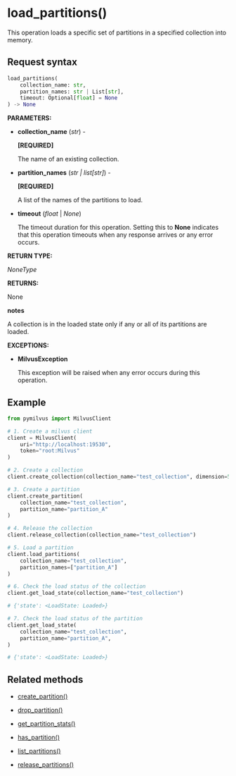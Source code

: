 # load_partitions()

This operation loads a specific set of partitions in a specified collection into memory.

## Request syntax

```python
load_partitions(
    collection_name: str,
    partition_names: str | List[str],
    timeout: Optional[float] = None
) -> None
```

**PARAMETERS:**

- **collection_name** (*str*) -

    **[REQUIRED]**

    The name of an existing collection.

- **partition_names** (*str | list[str]*) -

    **[REQUIRED]**

    A list of the names of the partitions to load.

- **timeout** (*float* | *None*)  

    The timeout duration for this operation. Setting this to **None** indicates that this operation timeouts when any response arrives or any error occurs.

**RETURN TYPE:**

*NoneType*

**RETURNS:**

None

<div class="admonition note">

<p><b>notes</b></p>

<p>A collection is in the loaded state only if any or all of its partitions are loaded.</p>

</div>

**EXCEPTIONS:**

- **MilvusException**

    This exception will be raised when any error occurs during this operation.

## Example

```python
from pymilvus import MilvusClient

# 1. Create a milvus client
client = MilvusClient(
    uri="http://localhost:19530",
    token="root:Milvus"
)

# 2. Create a collection
client.create_collection(collection_name="test_collection", dimension=5)

# 3. Create a partition
client.create_partition(
    collection_name="test_collection", 
    partition_name="partition_A"
)

# 4. Release the collection
client.release_collection(collection_name="test_collection")

# 5. Load a partition
client.load_partitions(
    collection_name="test_collection",
    partition_names=["partition_A"]
)

# 6. Check the load status of the collection
client.get_load_state(collection_name="test_collection") 

# {'state': <LoadState: Loaded>}

# 7. Check the load status of the partition
client.get_load_state(
    collection_name="test_collection",
    partition_name="partition_A",
)

# {'state': <LoadState: Loaded>}
```

## Related methods

- [create_partition()](create_partition.md)

- [drop_partition()](drop_partition.md)

- [get_partition_stats()](get_partition_stats.md)

- [has_partition()](has_partition.md)

- [list_partitions()](list_partitions.md)

- [release_partitions()](release_partitions.md)


